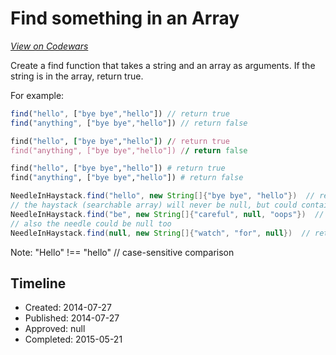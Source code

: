 # Find something in an Array
[*View on Codewars*](https://www.codewars.com/kata/find-something-in-an-array)

Create a find function that takes a string and an array as arguments. If the string is in the array, return true.

For example:
```javascript
find("hello", ["bye bye","hello"]) // return true
find("anything", ["bye bye","hello"]) // return false
```
```ruby
find("hello", ["bye bye","hello"]) // return true
find("anything", ["bye bye","hello"]) // return false
```
```python
find("hello", ["bye bye","hello"]) # return true
find("anything", ["bye bye","hello"]) # return false
```
```java
NeedleInHaystack.find("hello", new String[]{"bye bye", "hello"})  // return true
// the haystack (searchable array) will never be null, but could contain null values;
NeedleInHaystack.find("be", new String[]{"careful", null, "oops"})  // return false
// also the needle could be null too
NeedleInHaystack.find(null, new String[]{"watch", "for", null})  // return true
```
Note: 
"Hello" !== "hello" // case-sensitive comparison

## Timeline
- Created: 2014-07-27
- Published: 2014-07-27
- Approved: null
- Completed: 2015-05-21